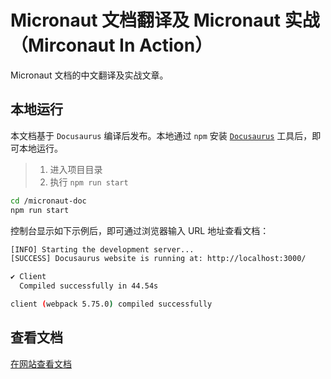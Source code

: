 # Micronaut 文档翻译及 Micronaut 实战（Mirconaut In Action）

Micronaut 文档的中文翻译及实战文章。

## 本地运行

本文档基于 `Docusaurus` 编译后发布。本地通过 `npm` 安装 [`Docusaurus`](https://docusaurus.io/zh-CN/docs) 工具后，即可本地运行。

> 1. 进入项目目录
> 2. 执行 `npm run start`

```bash
cd /micronaut-doc
npm run start
```

控制台显示如下示例后，即可通过浏览器输入 URL 地址查看文档：

```bash
[INFO] Starting the development server...
[SUCCESS] Docusaurus website is running at: http://localhost:3000/

✔ Client
  Compiled successfully in 44.54s

client (webpack 5.75.0) compiled successfully
```

## 查看文档

[在网站查看文档](https://micronaut.bookhub.tech)